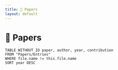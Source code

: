 ```yaml
---
title: 📑 Papers
layout: default
---
```


# 📑 Papers

```dataview
TABLE WITHOUT ID paper, author, year, contribution
FROM "Papers/Entries"
WHERE file.name != this.file.name
SORT year DESC
```